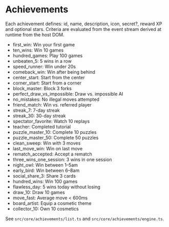 # Achievements

Each achievement defines: id, name, description, icon, secret?, reward XP and optional stars. Criteria are evaluated from the event stream derived at runtime from the host DOM.

- first_win: Win your first game
- ten_wins: Win 10 games
- hundred_games: Play 100 games
- unbeaten_5: 5 wins in a row
- speed_runner: Win under 20s
- comeback_win: Win after being behind
- center_start: Start from the center
- corner_start: Start from a corner
- block_master: Block 3 forks
- perfect_draw_vs_impossible: Draw vs. impossible AI
- no_mistakes: No illegal moves attempted
- friend_match: Win vs. referred player
- streak_7: 7-day streak
- streak_30: 30-day streak
- spectator_favorite: Watch 10 replays
- teacher: Completed tutorial
- puzzle_master_10: Complete 10 puzzles
- puzzle_master_50: Complete 50 puzzles
- clean_sweep: Win with 3 moves
- last_move_win: Win on last move
- rematch_accepted: Accept a rematch
- three_wins_one_session: 3 wins in one session
- night_owl: Win between 1–5am
- early_bird: Win between 6–8am
- social_share_3: Share 3 cards
- hundred_wins: Win 100 games
- flawless_day: 5 wins today without losing
- draw_10: Draw 10 games
- move_fast: Average move < 600ms
- board_artist: Equip a cosmetic theme
- collector_10: Own 10 cosmetics

See `src/core/achievements/list.ts` and `src/core/achievements/engine.ts`.

